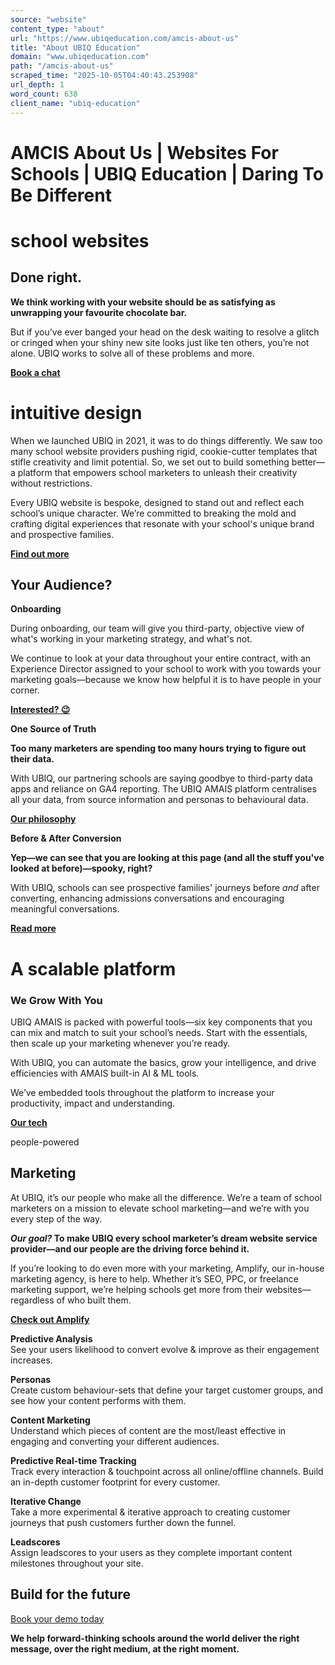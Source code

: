 ```yaml
---
source: "website"
content_type: "about"
url: "https://www.ubiqeducation.com/amcis-about-us"
title: "About UBIQ Education"
domain: "www.ubiqeducation.com"
path: "/amcis-about-us"
scraped_time: "2025-10-05T04:40:43.253908"
url_depth: 1
word_count: 638
client_name: "ubiq-education"
---
```


# AMCIS About Us | Websites For Schools | UBIQ Education | Daring To Be Different

# school websites

## Done right.

**We think working with your website should be as satisfying as unwrapping your favourite chocolate bar.**

But if you’ve ever banged your head on the desk waiting to resolve a glitch or cringed when your shiny new site looks just like ten others, you’re not alone. UBIQ works to solve all of these problems and more.

**[Book a chat](/book-a-demo)**

# intuitive design

When we launched UBIQ in 2021, it was to do things differently. We saw too many school website providers pushing rigid, cookie-cutter templates that stifle creativity and limit potential. So, we set out to build something better—a platform that empowers school marketers to unleash their creativity without restrictions.

Every UBIQ website is bespoke, designed to stand out and reflect each school’s unique character. We’re committed to breaking the mold and crafting digital experiences that resonate with your school's unique brand and prospective families.

**[Find out more](/book-a-demo)**

## Your Audience?

**Onboarding**

During onboarding, our team will give you third-party, objective view of what's working in your marketing strategy, and what's not.

We continue to look at your data throughout your entire contract, with an Experience Director assigned to your school to work with you towards your marketing goals—because we know how helpful it is to have people in your corner.

**[Interested? 😉](/book-a-demo)**

**One Source of Truth**

**Too many marketers are spending too many hours trying to figure out their data.**

With UBIQ, our partnering schools are saying goodbye to third-party data apps and reliance on GA4 reporting. The UBIQ AMAIS platform centralises all your data, from source information and personas to behavioural data.

**[Our philosophy](/philosophy)**

**Before & After Conversion**

**Yep—we can see that you are looking at this page (and all the stuff you've looked at before)—spooky, right?**

With UBIQ, schools can see prospective families' journeys before _and_ after converting, enhancing admissions conversations and encouraging meaningful conversations.

**[Read more](/technology)**

# A scalable platform

### We Grow With You

UBIQ AMAIS is packed with powerful tools—six key components that you can mix and match to suit your school’s needs. Start with the essentials, then scale up your marketing whenever you’re ready.

With UBIQ, you can automate the basics, grow your intelligence, and drive efficiencies with AMAIS built-in AI & ML tools.

We’ve embedded tools throughout the platform to increase your productivity, impact and understanding.

**[Our tech](/technology)**

people-powered

## Marketing

At UBIQ, it’s our people who make all the difference. We’re a team of school marketers on a mission to elevate school marketing—and we’re with you every step of the way.

**_Our goal?_ To make UBIQ every school marketer’s dream website service provider—and our people are the driving force behind it.**

If you’re looking to do even more with your marketing, Amplify, our in-house marketing agency, is here to help. Whether it’s SEO, PPC, or freelance marketing support, we’re helping schools get more from their websites—regardless of who built them.

**[Check out Amplify](http://getamplified.org)**

**Predictive Analysis**  
See your users likelihood to convert evolve & improve as their engagement increases.

**Personas**  
Create custom behaviour-sets that define your target customer groups, and see how your content performs with them.

**Content Marketing**  
Understand which pieces of content are the most/least effective in engaging and converting your different audiences.

**Predictive Real-time Tracking**  
Track every interaction & touchpoint across all online/offline channels. Build an in-depth customer footprint for every customer.

**Iterative Change**  
Take a more experimental & iterative approach to creating customer journeys that push customers further down the funnel.

**Leadscores**  
Assign leadscores to your users as they complete important content milestones throughout your site.

## Build for the future

[Book your demo today](/book-a-demo)

**We help forward-thinking schools around the world deliver the right message, over the right medium, at the right moment.**